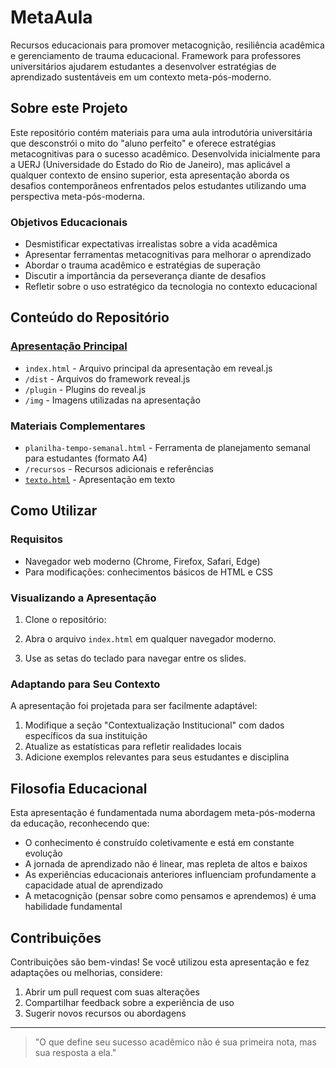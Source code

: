 # MetaAula
Recursos educacionais para promover metacognição, resiliência acadêmica e gerenciamento de trauma educacional. Framework para professores universitários ajudarem estudantes a desenvolver estratégias de aprendizado sustentáveis em um contexto meta-pós-moderno.

## Sobre este Projeto

Este repositório contém materiais para uma aula introdutória universitária que desconstrói o mito do "aluno perfeito" e oferece estratégias metacognitivas para o sucesso acadêmico. Desenvolvida inicialmente para a UERJ (Universidade do Estado do Rio de Janeiro), mas aplicável a qualquer contexto de ensino superior, esta apresentação aborda os desafios contemporâneos enfrentados pelos estudantes utilizando uma perspectiva meta-pós-moderna.

### Objetivos Educacionais

- Desmistificar expectativas irrealistas sobre a vida acadêmica
- Apresentar ferramentas metacognitivas para melhorar o aprendizado
- Abordar o trauma acadêmico e estratégias de superação
- Discutir a importância da perseverança diante de desafios
- Refletir sobre o uso estratégico da tecnologia no contexto educacional

## Conteúdo do Repositório

### [Apresentação Principal](https://oangelo.github.io/MetaAula/)

- `index.html` - Arquivo principal da apresentação em reveal.js
- `/dist` - Arquivos do framework reveal.js
- `/plugin` - Plugins do reveal.js
- `/img` - Imagens utilizadas na apresentação

### Materiais Complementares

- `planilha-tempo-semanal.html` - Ferramenta de planejamento semanal para estudantes (formato A4)
- `/recursos` - Recursos adicionais e referências
- [`texto.html`](https://oangelo.github.io/MetaAula/texto.html) - Apresentação em texto 
## Como Utilizar

### Requisitos

- Navegador web moderno (Chrome, Firefox, Safari, Edge)
- Para modificações: conhecimentos básicos de HTML e CSS

### Visualizando a Apresentação

1. Clone o repositório:

2. Abra o arquivo `index.html` em qualquer navegador moderno.

3. Use as setas do teclado para navegar entre os slides.

### Adaptando para Seu Contexto

A apresentação foi projetada para ser facilmente adaptável:

1. Modifique a seção "Contextualização Institucional" com dados específicos da sua instituição
2. Atualize as estatísticas para refletir realidades locais 
3. Adicione exemplos relevantes para seus estudantes e disciplina

## Filosofia Educacional

Esta apresentação é fundamentada numa abordagem meta-pós-moderna da educação, reconhecendo que:

- O conhecimento é construído coletivamente e está em constante evolução
- A jornada de aprendizado não é linear, mas repleta de altos e baixos
- As experiências educacionais anteriores influenciam profundamente a capacidade atual de aprendizado
- A metacognição (pensar sobre como pensamos e aprendemos) é uma habilidade fundamental

## Contribuições

Contribuições são bem-vindas! Se você utilizou esta apresentação e fez adaptações ou melhorias, considere:

1. Abrir um pull request com suas alterações
2. Compartilhar feedback sobre a experiência de uso
3. Sugerir novos recursos ou abordagens

---

> "O que define seu sucesso acadêmico não é sua primeira nota, mas sua resposta a ela."
